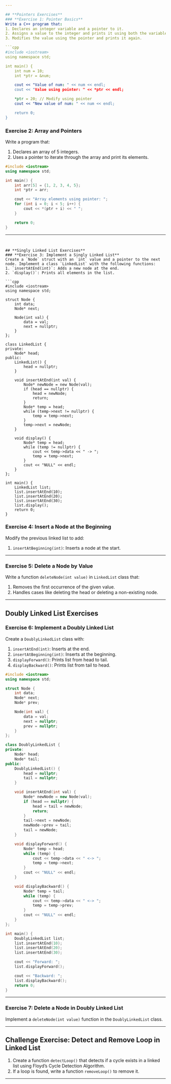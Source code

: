 ```yaml
---

## **Pointers Exercises**
### **Exercise 1: Pointer Basics**
Write a C++ program that:
1. Declares an integer variable and a pointer to it.
2. Assigns a value to the integer and prints it using both the variable and pointer.
3. Modifies the value using the pointer and prints it again.

```cpp
#include <iostream>
using namespace std;

int main() {
    int num = 10;
    int *ptr = &num;

    cout << "Value of num: " << num << endl;
    cout << "Value using pointer: " << *ptr << endl;

    *ptr = 20; // Modify using pointer
    cout << "New value of num: " << num << endl;

    return 0;
}
```

### **Exercise 2: Array and Pointers**
Write a program that:
1. Declares an array of 5 integers.
2. Uses a pointer to iterate through the array and print its elements.

```cpp
#include <iostream>
using namespace std;

int main() {
    int arr[5] = {1, 2, 3, 4, 5};
    int *ptr = arr;

    cout << "Array elements using pointer: ";
    for (int i = 0; i < 5; i++) {
        cout << *(ptr + i) << " ";
    }

    return 0;
}
```

---
```


## **Singly Linked List Exercises**
### **Exercise 3: Implement a Singly Linked List**
Create a `Node` struct with an `int` value and a pointer to the next node. Implement a class `LinkedList` with the following functions:
1. `insertAtEnd(int)`: Adds a new node at the end.
2. `display()`: Prints all elements in the list.

```cpp
#include <iostream>
using namespace std;

struct Node {
    int data;
    Node* next;
    
    Node(int val) {
        data = val;
        next = nullptr;
    }
};

class LinkedList {
private:
    Node* head;
public:
    LinkedList() {
        head = nullptr;
    }

    void insertAtEnd(int val) {
        Node* newNode = new Node(val);
        if (head == nullptr) {
            head = newNode;
            return;
        }
        Node* temp = head;
        while (temp->next != nullptr) {
            temp = temp->next;
        }
        temp->next = newNode;
    }

    void display() {
        Node* temp = head;
        while (temp != nullptr) {
            cout << temp->data << " -> ";
            temp = temp->next;
        }
        cout << "NULL" << endl;
    }
};

int main() {
    LinkedList list;
    list.insertAtEnd(10);
    list.insertAtEnd(20);
    list.insertAtEnd(30);
    list.display();
    return 0;
}
```

### **Exercise 4: Insert a Node at the Beginning**
Modify the previous linked list to add:
1. `insertAtBeginning(int)`: Inserts a node at the start.

---

### **Exercise 5: Delete a Node by Value**
Write a function `deleteNode(int value)` in `LinkedList` class that:
1. Removes the first occurrence of the given value.
2. Handles cases like deleting the head or deleting a non-existing node.

---

## **Doubly Linked List Exercises**
### **Exercise 6: Implement a Doubly Linked List**
Create a `DoublyLinkedList` class with:
1. `insertAtEnd(int)`: Inserts at the end.
2. `insertAtBeginning(int)`: Inserts at the beginning.
3. `displayForward()`: Prints list from head to tail.
4. `displayBackward()`: Prints list from tail to head.

```cpp
#include <iostream>
using namespace std;

struct Node {
    int data;
    Node* next;
    Node* prev;

    Node(int val) {
        data = val;
        next = nullptr;
        prev = nullptr;
    }
};

class DoublyLinkedList {
private:
    Node* head;
    Node* tail;
public:
    DoublyLinkedList() {
        head = nullptr;
        tail = nullptr;
    }

    void insertAtEnd(int val) {
        Node* newNode = new Node(val);
        if (head == nullptr) {
            head = tail = newNode;
            return;
        }
        tail->next = newNode;
        newNode->prev = tail;
        tail = newNode;
    }

    void displayForward() {
        Node* temp = head;
        while (temp) {
            cout << temp->data << " <-> ";
            temp = temp->next;
        }
        cout << "NULL" << endl;
    }

    void displayBackward() {
        Node* temp = tail;
        while (temp) {
            cout << temp->data << " <-> ";
            temp = temp->prev;
        }
        cout << "NULL" << endl;
    }
};

int main() {
    DoublyLinkedList list;
    list.insertAtEnd(10);
    list.insertAtEnd(20);
    list.insertAtEnd(30);

    cout << "Forward: ";
    list.displayForward();

    cout << "Backward: ";
    list.displayBackward();
    return 0;
}
```

---

### **Exercise 7: Delete a Node in Doubly Linked List**
Implement a `deleteNode(int value)` function in the `DoublyLinkedList` class.

---

## **Challenge Exercise: Detect and Remove Loop in Linked List**
1. Create a function `detectLoop()` that detects if a cycle exists in a linked list using Floyd’s Cycle Detection Algorithm.
2. If a loop is found, write a function `removeLoop()` to remove it.

---